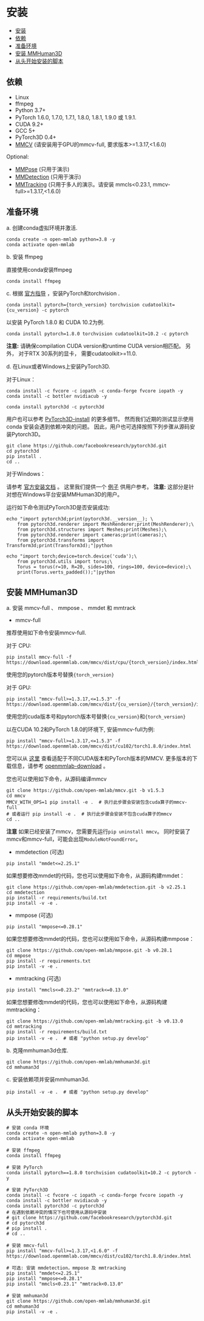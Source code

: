 # 安装

- [安装](#安装)
- [依赖](#依赖)
- [准备环境](#准备环境)
- [安装 MMHuman3D](#安装-mmhuman3d)
- [从头开始安装的脚本](#从头开始安装的脚本)

## 依赖

- Linux
- ffmpeg
- Python 3.7+
- PyTorch 1.6.0, 1.7.0, 1.7.1, 1.8.0, 1.8.1, 1.9.0 或 1.9.1.
- CUDA 9.2+
- GCC 5+
- PyTorch3D 0.4+
- [MMCV](https://github.com/open-mmlab/mmcv) (请安装用于GPU的mmcv-full, 要求版本>=1.3.17,<1.6.0)

Optional:
- [MMPose](https://github.com/open-mmlab/mmpose) (只用于演示)
- [MMDetection](https://github.com/open-mmlab/mmdetection) (只用于演示)
- [MMTracking](https://github.com/open-mmlab/mmtracking) (只用于多人的演示。请安装 mmcls<0.23.1, mmcv-full>=1.3.17,<1.6.0)

## 准备环境

a. 创建conda虚拟环境并激活.

```shell
conda create -n open-mmlab python=3.8 -y
conda activate open-mmlab
```

b. 安装 ffmpeg

直接使用conda安装ffmpeg

```shell
conda install ffmpeg
```

c. 根据 [官方指导](https://pytorch.org/) ，安装PyTorch和torchvision .
```shell
conda install pytorch={torch_version} torchvision cudatoolkit={cu_version} -c pytorch
```

以安装 PyTorch 1.8.0 和 CUDA 10.2为例.
```shell
conda install pytorch=1.8.0 torchvision cudatoolkit=10.2 -c pytorch
```

**注意:** 请确保compilation CUDA version和runtime CUDA version相匹配。
另外， 对于RTX 30系列的显卡， 需要cudatoolkit>=11.0.

d. 在Linux或者Windows上安装PyTorch3D.

对于Linux：

```shell
conda install -c fvcore -c iopath -c conda-forge fvcore iopath -y
conda install -c bottler nvidiacub -y

conda install pytorch3d -c pytorch3d
```

用户也可以参考 [PyTorch3D-install](https://github.com/facebookresearch/pytorch3d/blob/main/INSTALL.md) 的更多细节。
然而我们近期的测试显示使用 conda 安装会遇到依赖冲突的问题。
因此，用户也可选择按照下列步骤从源码安装Pytorch3D。

```shell
git clone https://github.com/facebookresearch/pytorch3d.git
cd pytorch3d
pip install .
cd ..
```

对于Windows：

请参考 [官方安装文档](https://github.com/facebookresearch/pytorch3d/blob/main/INSTALL.md) 。 这里我们提供一个 [例子](https://github.com/open-mmlab/mmhuman3d/pull/199#issue-1274739041) 供用户参考。
**注意:** 这部分是针对想在Windows平台安装MMHuman3D的用户。

运行如下命令测试PyTorch3D是否安装成功:

```shell
echo "import pytorch3d;print(pytorch3d.__version__); \
    from pytorch3d.renderer import MeshRenderer;print(MeshRenderer);\
    from pytorch3d.structures import Meshes;print(Meshes);\
    from pytorch3d.renderer import cameras;print(cameras);\
    from pytorch3d.transforms import Transform3d;print(Transform3d);"|python

echo "import torch;device=torch.device('cuda');\
    from pytorch3d.utils import torus;\
    Torus = torus(r=10, R=20, sides=100, rings=100, device=device);\
    print(Torus.verts_padded());"|python
```

## 安装 MMHuman3D

a. 安装 mmcv-full 、 mmpose 、 mmdet 和 mmtrack

- mmcv-full

推荐使用如下命令安装mmcv-full.

对于 CPU:
```shell
pip install mmcv-full -f https://download.openmmlab.com/mmcv/dist/cpu/{torch_version}/index.html
```
使用您的pytorch版本号替换`{torch_version}`

对于 GPU:
 ```shell
 pip install "mmcv-full>=1.3.17,<=1.5.3" -f https://download.openmmlab.com/mmcv/dist/{cu_version}/{torch_version}/index.html
 ```
使用您的cuda版本号和pytorch版本号替换`{cu_version}`和`{torch_version}`

以在CUDA 10.2和PyTorch 1.8.0的环境下, 安装mmcv-full为例:
```shell
pip install "mmcv-full>=1.3.17,<=1.5.3" -f https://download.openmmlab.com/mmcv/dist/cu102/torch1.8.0/index.html
```
您可以从 [这里](https://mmcv.readthedocs.io/en/latest/get_started/installation.html) 查看适配于不同CUDA版本和PyTorch版本的MMCV.
更多版本的下载信息，请参考 [openmmlab-download](https://download.openmmlab.com/mmcv/dist/index.html) 。

您也可以使用如下命令，从源码编译mmcv

```shell
git clone https://github.com/open-mmlab/mmcv.git -b v1.5.3
cd mmcv
MMCV_WITH_OPS=1 pip install -e .  # 执行此步骤会安装包含cuda算子的mmcv-full
# 或者运行 pip install -e .  # 执行此步骤会安装不包含cuda算子的mmcv
cd ..
```

**注意** 如果已经安装了mmcv，您需要先运行`pip uninstall mmcv`。 同时安装了mmcv和mmcv-full，可能会出现`ModuleNotFoundError`。

- mmdetection (可选)

```shell
pip install "mmdet<=2.25.1"
```

如果想要修改mmdet的代码，您也可以使用如下命令，从源码构建mmdet：
```shell
git clone https://github.com/open-mmlab/mmdetection.git -b v2.25.1
cd mmdetection
pip install -r requirements/build.txt
pip install -v -e .
```

- mmpose (可选)
```shell
pip install "mmpose<=0.28.1"
```

如果您想要修改mmdet的代码，您也可以使用如下命令，从源码构建mmpose：

```shell
git clone https://github.com/open-mmlab/mmpose.git -b v0.28.1
cd mmpose
pip install -r requirements.txt
pip install -v -e .
```

- mmtracking (可选)

```shell
pip install "mmcls<=0.23.2" "mmtrack<=0.13.0"
```

如果您想要修改mmdet的代码，您也可以使用如下命令，从源码构建mmtracking：

```shell
git clone https://github.com/open-mmlab/mmtracking.git -b v0.13.0
cd mmtracking
pip install -r requirements/build.txt
pip install -v -e .  # 或者 "python setup.py develop"
```
b. 克隆mmhuman3d仓库.

```shell
git clone https://github.com/open-mmlab/mmhuman3d.git
cd mmhuman3d
```


c. 安装依赖项并安装mmhuman3d.

```shell
pip install -v -e .  # 或者 "python setup.py develop"
```

## 从头开始安装的脚本

```shell
# 安装 conda 环境
conda create -n open-mmlab python=3.8 -y
conda activate open-mmlab

# 安装 ffmpeg
conda install ffmpeg

# 安装 PyTorch
conda install pytorch==1.8.0 torchvision cudatoolkit=10.2 -c pytorch -y

# 安装 PyTorch3D
conda install -c fvcore -c iopath -c conda-forge fvcore iopath -y
conda install -c bottler nvidiacub -y
conda install pytorch3d -c pytorch3d
# 在遇到依赖冲突的情况下也可使用从源码中安装
# git clone https://github.com/facebookresearch/pytorch3d.git
# cd pytorch3d
# pip install .
# cd ..

# 安装 mmcv-full
pip install "mmcv-full>=1.3.17,<1.6.0" -f https://download.openmmlab.com/mmcv/dist/cu102/torch1.8.0/index.html

# 可选: 安装 mmdetection，mmpose 及 mmtracking
pip install "mmdet<=2.25.1"
pip install "mmpose<=0.28.1"
pip install "mmcls<0.23.1" "mmtrack<0.13.0"

# 安装 mmhuman3d
git clone https://github.com/open-mmlab/mmhuman3d.git
cd mmhuman3d
pip install -v -e .
```
